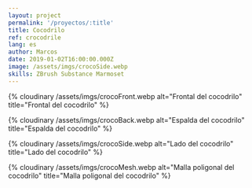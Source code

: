 ```yaml
---
layout: project
permalink: '/proyectos/:title'
title: Cocodrilo
ref: crocodrile
lang: es
author: Marcos
date: 2019-01-02T16:00:00.000Z
image: /assets/imgs/crocoSide.webp
skills: ZBrush Substance Marmoset
---
```

{% cloudinary /assets/imgs/crocoFront.webp alt="Frontal del cocodrilo" title="Frontal del cocodrilo" %}

{% cloudinary /assets/imgs/crocoBack.webp alt="Espalda del cocodrilo" title="Espalda del cocodrilo" %}

{% cloudinary /assets/imgs/crocoSide.webp alt="Lado del cocodrilo" title="Lado del cocodrilo" %}

{% cloudinary /assets/imgs/crocoMesh.webp alt="Malla poligonal del cocodrilo" title="Malla poligonal del cocodrilo" %}

